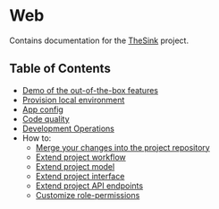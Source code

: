 # Web

Contains documentation for the [TheSink](https://github.com/JeremyDemers/the-sink) project.

## Table of Contents

- [Demo of the out-of-the-box features](demo)
- [Provision local environment](local_setup)
- [App config](app_config)
- [Code quality](code_quality)
- [Development Operations](devops)
- How to:
  - [Merge your changes into the project repository](github)
  - [Extend project workflow](project/workflow)
  - [Extend project model](project/model)
  - [Extend project interface](project/interface)
  - [Extend project API endpoints](project/restful)
  - [Customize role-permissions](roles_permissions)
